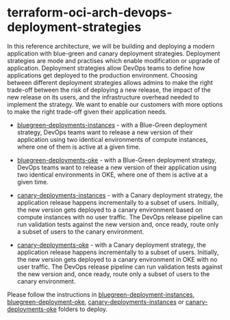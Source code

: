 # terraform-oci-arch-devops-deployment-strategies

In this reference architecture, we will be building and deploying a modern application with blue-green and canary deployment strategies. Deployment strategies are mode and practises which enable modification or upgrade of application. Deployment strategies allow DevOps teams to define how applications get deployed to the production environment. Choosing between different deployment strategies allows admins to make the right trade-off between the risk of deploying a new release, the impact of the new release on its users, and the infrastructure overhead needed to implement the strategy. We want to enable our customers with more options to make the right trade-off given their application needs.

* [bluegreen-deployments-instances](bluegreen-deployment-instances) - with a Blue-Green deployment strategy, DevOps teams want to release a new version of their application using two identical environments of compute instances, where one of them is active at a given time.

* [bluegreen-deployments-oke](bluegreen-deployment-oke) - with a Blue-Green deployment strategy, DevOps teams want to release a new version of their application using two identical environments in OKE, where one of them is active at a given time.

* [canary-deployments-instances](canary-deployments-instances) - with a Canary deployment strategy, the application release happens incrementally to a subset of users. Initially, the new version gets deployed to a canary environment based on compute instances with no user traffic. The DevOps release pipeline can run validation tests against the new version and, once ready, route only a subset of users to the canary environment.

* [canary-deployments-oke](canary-deployments-oke) - with a Canary deployment strategy, the application release happens incrementally to a subset of users. Initially, the new version gets deployed to a canary environment in OKE with no user traffic. The DevOps release pipeline can run validation tests against the new version and, once ready, route only a subset of users to the canary environment.

Please follow the instructions in [bluegreen-deployment-instances](bluegreen-deployment-instances), [bluegreen-deployment-oke](bluegreen-deployment-oke), [canary-deployments-instances](canary-deployments-instances) or [canary-deployments-oke](canary-deployments-oke) folders to deploy.
